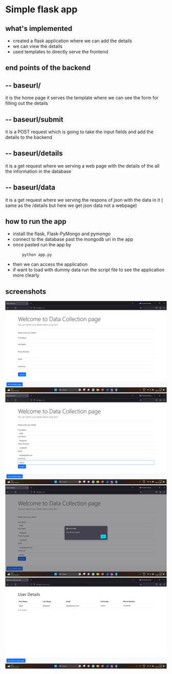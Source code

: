 # Simple flask app

## what's implemented

- created a flask application where we can add the details
- we can view the details
- used templates to directly serve the frontend

## end points of the backend

## -- baseurl/

it is the home page it serves the template where we can see the form for filling out the details

## -- baseurl/submit

it is a POST request which is going to take the input fields and add the details to the backend

## -- baseurl/details

it is a get request where we serving a web page with the details of the all the information in the database

## -- baseurl/data

it is a get request where we serving the respons of json with the data in it ( same as the /details but here we get json data not a webpage)

## how to run the app

- install the flask, Flask-PyMongo and pymongo
- connect to the database past the mongodb uri in the app
- once pasted run the app by
  ```
      python app.py
  ```
- then we can access the application
- if want to load with dummy data run the script file to see the application more clearly

## screenshots

![Home page](./images/Home.png)
![Home page filled](./images/HomeFilled.png)
![Sucess](./images/sucess.png)
![Details Page](./images/details.png)
